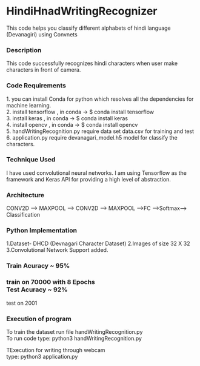 # HindiHnadWritingRecognizer
This code helps you classify different alphabets of hindi language (Devanagiri) using Convnets</br>
<h3>Description</h3>
<p> This code successfully recognizes hindi characters when user make characters in front of camera. </p>
<h3>Code Requirements </h3>
<p>1. you can install Conda for python which resolves all the dependencies for machine learning.</br>
2. install tensorflow ,  in conda -> $ conda install tensorflow </br>
3. install keras ,  in conda -> $ conda install keras</br>
4. install opencv ,  in conda -> $ conda install opencv</br>
5. handWritingRecognition.py require data set data.csv for training and test</br>
6. application.py require devanagari_model.h5 model for classify the characters.
</p>
<h3> Technique Used </h3>
<p> I have used convolutional neural networks. I am using Tensorflow as the framework and Keras API for providing a high level of abstraction. </p>
<h3> Architecture</h3>
<p> CONV2D --> MAXPOOL --> CONV2D --> MAXPOOL -->FC -->Softmax--> Classification </p>
<h3>Python Implementation</h3>
<p>
1.Dataset- DHCD (Devnagari Character Dataset)
2.Images of size 32 X 32
3.Convolutional Network Support added.
</p>

<h3> Train Acuracy ~ 95% <h3>
  train on 70000 with 8 Epochs</br>
Test Acuracy ~ 92%</h3>
test on 2001
<h3 > Execution of program </h3>
<p> To train the dataset run file handWritingRecognition.py<br>
To run code type: python3 handWritingRecognition.py</p>
<p> TExecution for writing through webcam<br>
type: python3 application.py</p>
